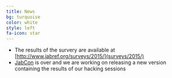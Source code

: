 ```yaml
---
title: News
bg: turquoise
color: white
style: left
fa-icon: star
---
```


 * The results of the survery are available at [http://www.jabref.org/surveys/2015/](surveys/2015/)
 * [JabCon](http://jabcon.jabref.org/) is over and we are working on releasing a new version containing the results of our hacking sessions
